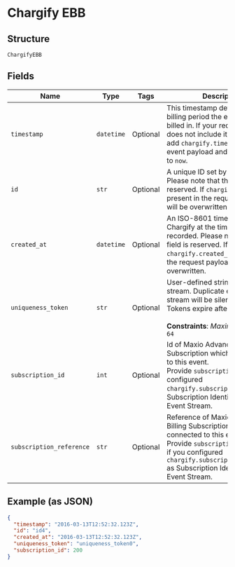 
# Chargify EBB

## Structure

`ChargifyEBB`

## Fields

| Name | Type | Tags | Description |
|  --- | --- | --- | --- |
| `timestamp` | `datetime` | Optional | This timestamp determines what billing period the event will be billed in. If your request payload does not include it, Chargify will add `chargify.timestamp` to the event payload and set the value to `now`. |
| `id` | `str` | Optional | A unique ID set by Chargify. Please note that this field is reserved. If `chargify.id` is present in the request payload, it will be overwritten. |
| `created_at` | `datetime` | Optional | An ISO-8601 timestamp, set by Chargify at the time each event is recorded. Please note that this field is reserved. If `chargify.created_at` is present in the request payload, it will be overwritten. |
| `uniqueness_token` | `str` | Optional | User-defined string scoped per-stream. Duplicate events within a stream will be silently ignored. Tokens expire after 31 days.<br><br>**Constraints**: *Maximum Length*: `64` |
| `subscription_id` | `int` | Optional | Id of Maxio Advanced Billing Subscription which is connected to this event.<br>Provide `subscription_id` if you configured `chargify.subscription_id` as Subscription Identifier in your Event Stream. |
| `subscription_reference` | `str` | Optional | Reference of Maxio Advanced Billing Subscription which is connected to this event.<br>Provide `subscription_reference` if you configured `chargify.subscription_reference` as Subscription Identifier in your Event Stream. |

## Example (as JSON)

```json
{
  "timestamp": "2016-03-13T12:52:32.123Z",
  "id": "id4",
  "created_at": "2016-03-13T12:52:32.123Z",
  "uniqueness_token": "uniqueness_token0",
  "subscription_id": 200
}
```

